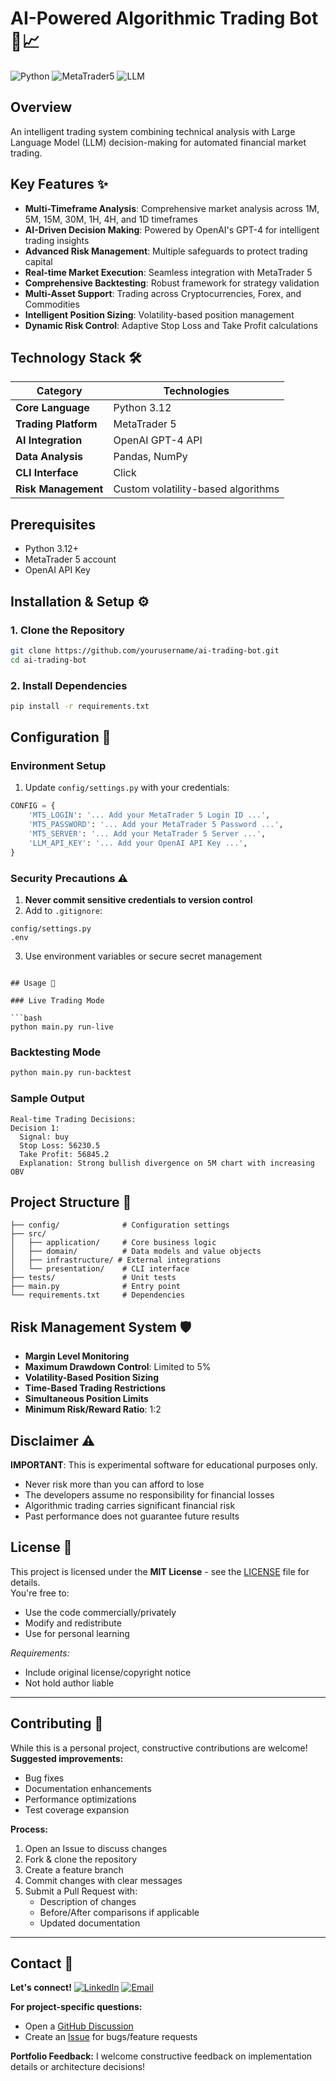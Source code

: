# AI-Powered Algorithmic Trading Bot 🤖📈

![Python](https://img.shields.io/badge/python-3.12%2B-blue.svg)
![MetaTrader5](https://img.shields.io/badge/Platform-MetaTrader%205-orange.svg)
![LLM](https://img.shields.io/badge/AI-OpenAI%20GPT-purple.svg)

## Overview

An intelligent trading system combining technical analysis with Large Language Model (LLM) decision-making for automated financial market trading.

## Key Features ✨

- **Multi-Timeframe Analysis**: Comprehensive market analysis across 1M, 5M, 15M, 30M, 1H, 4H, and 1D timeframes
- **AI-Driven Decision Making**: Powered by OpenAI's GPT-4 for intelligent trading insights
- **Advanced Risk Management**: Multiple safeguards to protect trading capital
- **Real-time Market Execution**: Seamless integration with MetaTrader 5
- **Comprehensive Backtesting**: Robust framework for strategy validation
- **Multi-Asset Support**: Trading across Cryptocurrencies, Forex, and Commodities
- **Intelligent Position Sizing**: Volatility-based position management
- **Dynamic Risk Control**: Adaptive Stop Loss and Take Profit calculations

## Technology Stack 🛠️

| Category | Technologies |
|----------|--------------|
| **Core Language** | Python 3.12 |
| **Trading Platform** | MetaTrader 5 |
| **AI Integration** | OpenAI GPT-4 API |
| **Data Analysis** | Pandas, NumPy |
| **CLI Interface** | Click |
| **Risk Management** | Custom volatility-based algorithms |

## Prerequisites

- Python 3.12+
- MetaTrader 5 account
- OpenAI API Key

## Installation & Setup ⚙️

### 1. Clone the Repository

```bash
git clone https://github.com/yourusername/ai-trading-bot.git
cd ai-trading-bot
```

### 2. Install Dependencies

```bash
pip install -r requirements.txt
```

## Configuration 🔧

### Environment Setup

1. Update `config/settings.py` with your credentials:

```python
CONFIG = {
    'MT5_LOGIN': '... Add your MetaTrader 5 Login ID ...',
    'MT5_PASSWORD': '... Add your MetaTrader 5 Password ...',
    'MT5_SERVER': '... Add your MetaTrader 5 Server ...',
    'LLM_API_KEY': '... Add your OpenAI API Key ...',
}
```

### Security Precautions ⚠️

1. **Never commit sensitive credentials to version control**
2. Add to `.gitignore`:
```
config/settings.py
.env
```

3. Use environment variables or secure secret management
```

## Usage 🚀

### Live Trading Mode

```bash
python main.py run-live
```

### Backtesting Mode

```bash
python main.py run-backtest
```

### Sample Output

```
Real-time Trading Decisions:
Decision 1:
  Signal: buy
  Stop Loss: 56230.5
  Take Profit: 56845.2
  Explanation: Strong bullish divergence on 5M chart with increasing OBV
```

## Project Structure 📁

```
├── config/              # Configuration settings
├── src/
│   ├── application/     # Core business logic
│   ├── domain/          # Data models and value objects
│   ├── infrastructure/ # External integrations
│   └── presentation/    # CLI interface
├── tests/               # Unit tests
├── main.py              # Entry point
└── requirements.txt     # Dependencies
```

## Risk Management System 🛡️

- **Margin Level Monitoring**
- **Maximum Drawdown Control**: Limited to 5%
- **Volatility-Based Position Sizing**
- **Time-Based Trading Restrictions**
- **Simultaneous Position Limits**
- **Minimum Risk/Reward Ratio**: 1:2

## Disclaimer ⚠️

**IMPORTANT**: This is experimental software for educational purposes only.

- Never risk more than you can afford to lose
- The developers assume no responsibility for financial losses
- Algorithmic trading carries significant financial risk
- Past performance does not guarantee future results

## License 📜

This project is licensed under the **MIT License** - see the [LICENSE](LICENSE) file for details.  
You're free to:
- Use the code commercially/privately
- Modify and redistribute
- Use for personal learning

*Requirements:*
- Include original license/copyright notice
- Not hold author liable

---

## Contributing 👐

While this is a personal project, constructive contributions are welcome!
**Suggested improvements:**
- Bug fixes
- Documentation enhancements
- Performance optimizations
- Test coverage expansion

**Process:**
1. Open an Issue to discuss changes
2. Fork & clone the repository
3. Create a feature branch
4. Commit changes with clear messages
5. Submit a Pull Request with:
   - Description of changes
   - Before/After comparisons if applicable
   - Updated documentation

---

## Contact 📩

**Let's connect!**
[![LinkedIn](https://img.shields.io/badge/LinkedIn-Connect-%230A66C2.svg)](https://www.linkedin.com/in/chaib-ayoub/)
[![Email](https://img.shields.io/badge/Email-Contact%20Me-%23EA4335.svg)](mailto:ayoub.chaib.dev@hotmail.com)

**For project-specific questions:**
- Open a [GitHub Discussion](https://github.com/Vanhayten/trading-model/discussions)
- Create an [Issue](https://github.com/Vanhayten/trading-model/issues) for bugs/feature requests

**Portfolio Feedback:**
I welcome constructive feedback on implementation details or architecture decisions!